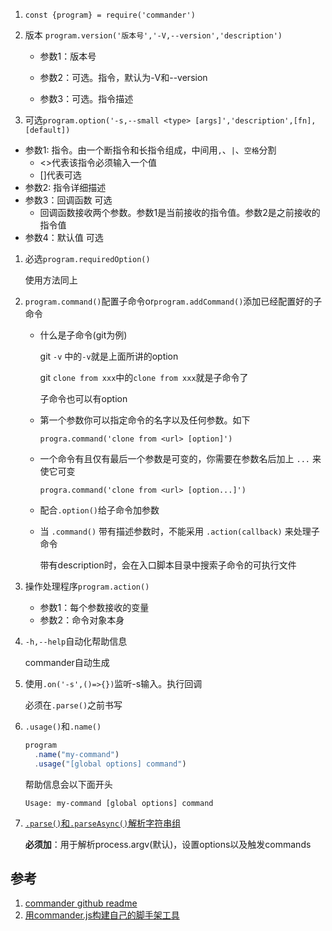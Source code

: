 1. `const {program} = require('commander')`

2. 版本 `program.version('版本号','-V,--version','description')`

   * 参数1：版本号

   * 参数2：可选。指令，默认为-V和--version

   * 参数3：可选。指令描述

3. 可选`program.option('-s,--small <type> [args]','description',[fn],[default])`

  * 参数1: 指令。由一个断指令和长指令组成，中间用`,`、`|`、`空格`分割
    * <>代表该指令必须输入一个值
    * []代表可选
  * 参数2: 指令详细描述
  * 参数3：回调函数 可选
    * 回调函数接收两个参数。参数1是当前接收的指令值。参数2是之前接收的指令值
  * 参数4：默认值 可选

1. 必选`program.requiredOption()`

   使用方法同上

2. `program.command()`配置子命令or`program.addCommand()`添加已经配置好的子命令

   * 什么是子命令(git为例)

     git `-v` 中的`-v`就是上面所讲的option

     git `clone from xxx`中的`clone from xxx`就是子命令了

     子命令也可以有option

   * 第一个参数你可以指定命令的名字以及任何参数。如下

     `progra.command('clone from <url> [option]')`

   * 一个命令有且仅有最后一个参数是可变的，你需要在参数名后加上 `...` 来使它可变

     `progra.command('clone from <url> [option...]')`

   * 配合`.option()`给子命令加参数

   * 当 `.command()` 带有描述参数时，不能采用 `.action(callback)` 来处理子命令

     带有description时，会在入口脚本目录中搜索子命令的可执行文件

3. 操作处理程序`program.action()`

   * 参数1：每个参数接收的变量
   * 参数2：命令对象本身

4. `-h,--help`自动化帮助信息

   commander自动生成

5. 使用`.on('-s',()=>{})`监听-s输入。执行回调

   必须在`.parse()`之前书写

6. `.usage()`和`.name()`

   ```js
   program
     .name("my-command")
     .usage("[global options] command")
   ```

   帮助信息会以下面开头

   ```
   Usage: my-command [global options] command
   ```

7. [`.parse()`和`.parseAsync()`解析字符串组](https://github.com/tj/commander.js/blob/64053252cbd5b5434afb7ec3f12c46ad2a352d8a/Readme_zh-CN.md#parse-%E5%92%8C-parseasync)

   **必须加**：用于解析process.argv(默认)，设置options以及触发commands

## 参考

1. [commander github readme](https://github.com/tj/commander.js/blob/64053252cbd5b5434afb7ec3f12c46ad2a352d8a/Readme.md)
2. [用commander.js构建自己的脚手架工具](https://zhuanlan.zhihu.com/p/38520504)